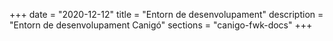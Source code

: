 +++
date        = "2020-12-12"
title       = "Entorn de desenvolupament"
description = "Entorn de desenvolupament Canigó"
sections    = "canigo-fwk-docs"
+++